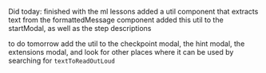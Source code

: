 Did today:
finished with the ml lessons
added a util component that extracts text from the formattedMessage component
added this util to the startModal, as well as the step descriptions

to do tomorrow
add the util to the checkpoint modal, the hint modal, the extensions modal, and look for other places where it can be used by searching for `textToReadOutLoud`